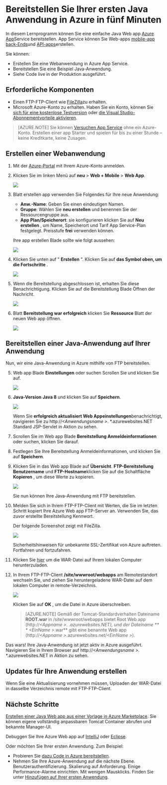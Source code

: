 <properties 
    pageTitle="Bereitstellen Ihrer ersten Java Anwendung in Azure Minuten | Microsoft Azure" 
    description="Erfahren Sie, wie einfach die webapps durch Bereitstellung einer Beispiel-app in App Service ausgeführt wird. Starten Sie Entwicklung schnell und die sehen Sie Ergebnisse sofort." 
    services="app-service\web"
    documentationCenter=""
    authors="cephalin"
    manager="wpickett"
    editor=""
/>

<tags
    ms.service="app-service-web"
    ms.workload="web"
    ms.tgt_pltfrm="na"
    ms.devlang="na"
    ms.topic="hero-article"
    ms.date="10/13/2016" 
    ms.author="cephalin"
/>
    
# <a name="deploy-your-first-java-web-app-to-azure-in-five-minutes"></a>Bereitstellen Sie Ihrer ersten Java Anwendung in Azure in fünf Minuten

In diesem Lernprogramm können Sie eine einfache Java Web app [Azure App](../app-service/app-service-value-prop-what-is.md)Service bereitstellen.
App Service können Sie Web-apps [mobile-app back-Ends](/documentation/learning-paths/appservice-mobileapps/)und [API-apps](../app-service-api/app-service-api-apps-why-best-platform.md)erstellen.

Sie können: 

- Erstellen Sie eine Webanwendung in Azure App Service.
- Bereitstellen Sie eine Beispiel Java-Anwendung.
- Siehe Code live in der Produktion ausgeführt.

## <a name="prerequisites"></a>Erforderliche Komponenten

- Einen FTP-FTP-Client wie [FileZilla](https://filezilla-project.org/)zu erhalten.
- Microsoft Azure-Konto zu erhalten. Haben Sie ein Konto, können Sie [sich für eine kostenlose Testversion](/pricing/free-trial/?WT.mc_id=A261C142F) oder [die Visual Studio-Abonnementvorteile aktivieren](/pricing/member-offers/msdn-benefits-details/?WT.mc_id=A261C142F).

>[AZURE.NOTE] Sie können [Versuchen App Service](http://go.microsoft.com/fwlink/?LinkId=523751) ohne ein Azure-Konto. Erstellen einer app Starter und spielen für bis zu einer Stunde – keine Kreditkarte, keine Zusagen.

<a name="create"></a>
## <a name="create-a-web-app"></a>Erstellen einer Webanwendung

1. Mit der [Azure-Portal](https://portal.azure.com) mit Ihrem Azure-Konto anmelden.

2. Klicken Sie im linken Menü auf **neu** > **Web + Mobile** > **Web App**.

    ![](./media/app-service-web-get-started-languages/create-web-app-portal.png)

3. Blatt erstellen app verwenden Sie Folgendes für Ihre neue Anwendung:

    - **Anw.-Name**: Geben Sie einen eindeutigen Namen.
    - **Gruppe**: Wählen Sie **neu erstellen** und benennen Sie der Ressourcengruppe aus.
    - **App Plan/Speicherort**: sie konfigurieren klicken Sie auf **Neu erstellen** , um Name, Speicherort und Tarif App Service-Plan festgelegt. Preisstufe **frei** verwenden können.

    Ihre app erstellen Blade sollte wie folgt aussehen:

    ![](./media/app-service-web-get-started-languages/create-web-app-settings.png)

3. Klicken Sie unten auf " **Erstellen** ". Klicken Sie auf **das Symbol oben, um die Fortschritte** .

    ![](./media/app-service-web-get-started-languages/create-web-app-started.png)

4. Wenn die Bereitstellung abgeschlossen ist, erhalten Sie diese Benachrichtigung. Klicken Sie auf die Bereitstellung Blade Öffnen der Nachricht.

    ![](./media/app-service-web-get-started-languages/create-web-app-finished.png)

5. Blatt **Bereitstellung war erfolgreich** klicken Sie **Ressource** Blatt der neuen Web app öffnen.

    ![](./media/app-service-web-get-started-languages/create-web-app-resource.png)

## <a name="deploy-a-java-app-to-your-web-app"></a>Bereitstellen einer Java-Anwendung auf Ihrer Anwendung

Nun, wir eine Java-Anwendung in Azure mithilfe von FTP bereitstellen.

5. Web app Blade **Einstellungen** oder suchen Scrollen Sie und klicken Sie auf. 

    ![](./media/app-service-web-get-started-languages/set-java-application-settings.png)

6. **Java-Version** **Java 8** und klicken Sie auf **Speichern**.

    ![](./media/app-service-web-get-started-languages/set-java-application-settings.png)

    Wenn Sie **erfolgreich aktualisiert Web Appeinstellungen**benachrichtigt, navigieren Sie zu http://*&lt;Anwendungsname >*. *.azurewebsites.NET Standard JSP-Servlet in Aktion zu sehen.

7. Scrollen Sie im Web app Blade **Bereitstellung Anmeldeinformationen** oder suchen, klicken Sie darauf.

8. Festlegen Sie Ihre Bereitstellung Anmeldeinformationen, und klicken Sie auf **Speichern**.

7. Klicken Sie in das Web app Blade auf **Übersicht**. **FTP-Bereitstellung Benutzername** und **FTP-Hostname**klicken Sie auf die Schaltfläche **Kopieren** , um diese Werte zu kopieren.

    ![](./media/app-service-web-get-started-languages/get-ftp-url.png)

    Sie nun können Ihre Java-Anwendung mit FTP bereitstellen.

8. Melden Sie sich in Ihrem FTP-FTP-Client mit Werten, die Sie im letzten Schritt kopiert Ihre Azure Web app FTP-Server an. Verwenden Sie, das zuvor erstellte Bereitstellung Kennwort.

    Der folgende Screenshot zeigt mit FileZilla.

    ![](./media/app-service-web-get-started-languages/filezilla-login.png)

    Sicherheitshinweisen für unbekannte SSL-Zertifikat von Azure auftreten. Fortfahren und fortzufahren.

9. Klicken Sie [hier](https://github.com/Azure-Samples/app-service-web-java-get-started/raw/master/webapps/ROOT.war) um die WAR-Datei auf Ihrem lokalen Computer herunterzuladen.

9. In Ihrem FTP-FTP-Client **/site/wwwroot/webapps** am Remotestandort wechseln Sie, und ziehen Sie heruntergeladene WAR-Datei auf dem lokalen Computer in remote-Verzeichnis.

    ![](./media/app-service-web-get-started-languages/transfer-war-file.png)

    Klicken Sie auf **OK** , um die Datei in Azure überschreiben.

    >[AZURE.NOTE] Gemäß der Tomcat-Standardverhalten Dateiname **ROOT.war** in /site/wwwroot/webapps bietet Root Web app (http://*&lt;Appname >*. *.azurewebsites.NET), und der Dateiname ** * &lt;EinName >*.war** gibt eine benannte Web app (http://*&lt;Appname >*.azurewebsites.net/*&lt;EinName >*).

Das wars! Ihre Java-Anwendung ist jetzt aktiv in Azure ausgeführt. Navigieren Sie in Ihrem Browser auf http://*&lt;Anwendungsname >*. *.azurewebsites.NET in Aktion zu sehen. 

## <a name="make-updates-to-your-app"></a>Updates für Ihre Anwendung erstellen

Wenn Sie eine Aktualisierung vornehmen müssen, Uploaden der WAR-Datei in dasselbe Verzeichnis remote mit FTP-FTP-Client.

## <a name="next-steps"></a>Nächste Schritte

[Erstellen einer Java Web app aus einer Vorlage in Azure Marketplace](web-sites-java-get-started.md#marketplace). Sie können eigene vollständig anpassbaren Tomcat Container abrufen und bekannte Manager-UI. 

Debuggen Sie Ihre Azure Web app auf [IntelliJ](app-service-web-debug-java-web-app-in-intellij.md) oder [Eclipse](app-service-web-debug-java-web-app-in-eclipse.md).

Oder möchten Sie Ihrer ersten Anwendung. Zum Beispiel:

- Probieren Sie [dazu Code in Azure bereitstellen](../app-service-web/web-sites-deploy.md). 
- Nehmen Sie Ihre Azure-Anwendung auf die nächste Ebene. Benutzerauthentifizierung. Skalierung auf Anforderung. Einige Performance-Alarme einrichten. Mit wenigen Mausklicks. Finden Sie unter [Hinzufügen auf Ihrer ersten Anwendung](app-service-web-get-started-2.md).

